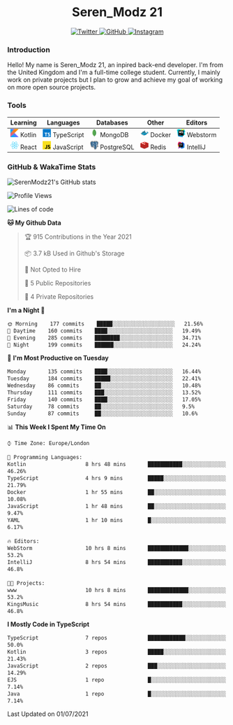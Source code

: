 <div align="center">
  <h1>Seren_Modz 21</h1>
  <a href="https://twitter.com/SerenModz21">
    <img alt="Twitter" src="https://img.shields.io/badge/twitter%20-%231DA1F2.svg?&style=for-the-badge&logo=Twitter&logoColor=white">
  </a>
  <a href="https://github.com/SerenModz21">
    <img alt="GitHub" src="https://img.shields.io/badge/github%20-%23121011.svg?&style=for-the-badge&logo=github&logoColor=white">
  </a>
  <a href="https://www.instagram.com/serenmodz21">
    <img alt="Instagram" src="https://img.shields.io/badge/instagram%20-%23E4405F.svg?&style=for-the-badge&logo=Instagram&logoColor=white">
  </a>
</div>

### Introduction

Hello! My name is Seren_Modz 21, an inpired back-end developer. I'm from the United Kingdom and I'm a full-time college student. Currently, I mainly work on private projects but I plan to grow and achieve my goal of working on more open source projects. 

### Tools

 **Learning**                                        | **Languages**                                               | **Databases**                                               | **Other**                                           | **Editors**                                                  
-----------------------------------------------------|-------------------------------------------------------------|-------------------------------------------------------------|-----------------------------------------------------|--------------------------------------------------------------
 <img width="19px" src="./assets/kotlin.svg"> Kotlin | <img width="19px" src="./assets/typescript.svg"> TypeScript | <img width="19px" src="./assets/mongodb.svg"> MongoDB       | <img width="19px" src="./assets/docker.svg"> Docker | <img width="19px" src="./assets/webstorm.svg"> Webstorm      
 <img width="19px" src="./assets/react.svg"> React   | <img width="19px" src="./assets/javascript.svg"> JavaScript | <img width="19px" src="./assets/postgresql.svg"> PostgreSQL | <img width="19px" src="./assets/redis.svg"> Redis   | <img width="19px" src="./assets/intellij-idea.svg"> IntelliJ 

### GitHub & WakaTime Stats

![SerenModz21's GitHub stats](https://github-readme-stats.vercel.app/api?username=SerenModz21&show_icons=true&theme=dark)

<!--START_SECTION:waka-->
![Profile Views](http://img.shields.io/badge/Profile%20Views-1-blue)

![Lines of code](https://img.shields.io/badge/From%20Hello%20World%20I%27ve%20Written-22823%20lines%20of%20code-blue)

**🐱 My Github Data** 

> 🏆 915 Contributions in the Year 2021
 > 
> 📦 3.7 kB Used in Github's Storage 
 > 
> 🚫 Not Opted to Hire
 > 
> 📜 5 Public Repositories 
 > 
> 🔑 4 Private Repositories  
 > 
**I'm a Night 🦉** 

```text
🌞 Morning    177 commits    █████░░░░░░░░░░░░░░░░░░░░   21.56% 
🌆 Daytime    160 commits    ████░░░░░░░░░░░░░░░░░░░░░   19.49% 
🌃 Evening    285 commits    ████████░░░░░░░░░░░░░░░░░   34.71% 
🌙 Night      199 commits    ██████░░░░░░░░░░░░░░░░░░░   24.24%

```
📅 **I'm Most Productive on Tuesday** 

```text
Monday       135 commits    ████░░░░░░░░░░░░░░░░░░░░░   16.44% 
Tuesday      184 commits    █████░░░░░░░░░░░░░░░░░░░░   22.41% 
Wednesday    86 commits     ██░░░░░░░░░░░░░░░░░░░░░░░   10.48% 
Thursday     111 commits    ███░░░░░░░░░░░░░░░░░░░░░░   13.52% 
Friday       140 commits    ████░░░░░░░░░░░░░░░░░░░░░   17.05% 
Saturday     78 commits     ██░░░░░░░░░░░░░░░░░░░░░░░   9.5% 
Sunday       87 commits     ██░░░░░░░░░░░░░░░░░░░░░░░   10.6%

```


📊 **This Week I Spent My Time On** 

```text
⌚︎ Time Zone: Europe/London

💬 Programming Languages: 
Kotlin                   8 hrs 48 mins       ███████████░░░░░░░░░░░░░░   46.26% 
TypeScript               4 hrs 9 mins        █████░░░░░░░░░░░░░░░░░░░░   21.79% 
Docker                   1 hr 55 mins        ██░░░░░░░░░░░░░░░░░░░░░░░   10.08% 
JavaScript               1 hr 48 mins        ██░░░░░░░░░░░░░░░░░░░░░░░   9.47% 
YAML                     1 hr 10 mins        █░░░░░░░░░░░░░░░░░░░░░░░░   6.17%

🔥 Editors: 
WebStorm                 10 hrs 8 mins       █████████████░░░░░░░░░░░░   53.2% 
IntelliJ                 8 hrs 54 mins       ███████████░░░░░░░░░░░░░░   46.8%

🐱‍💻 Projects: 
www                      10 hrs 8 mins       █████████████░░░░░░░░░░░░   53.2% 
KingsMusic               8 hrs 54 mins       ███████████░░░░░░░░░░░░░░   46.8%

```

**I Mostly Code in TypeScript** 

```text
TypeScript               7 repos             ████████████░░░░░░░░░░░░░   50.0% 
Kotlin                   3 repos             █████░░░░░░░░░░░░░░░░░░░░   21.43% 
JavaScript               2 repos             ███░░░░░░░░░░░░░░░░░░░░░░   14.29% 
EJS                      1 repo              █░░░░░░░░░░░░░░░░░░░░░░░░   7.14% 
Java                     1 repo              █░░░░░░░░░░░░░░░░░░░░░░░░   7.14%

```



 Last Updated on 01/07/2021
<!--END_SECTION:waka-->
